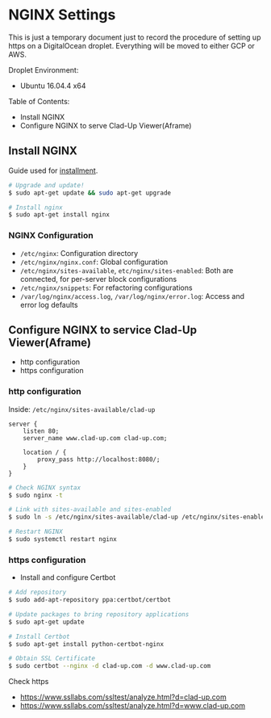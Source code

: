 # NGINX Settings
This is just a temporary document just to record the procedure of setting up https on a DigitalOcean droplet.
Everything will be moved to either GCP or AWS. 

Droplet Environment:
* Ubuntu 16.04.4 x64

Table of Contents:
* Install NGINX
* Configure NGINX to serve Clad-Up Viewer(Aframe)

## Install NGINX
Guide used for [installment](https://www.digitalocean.com/community/tutorials/how-to-install-nginx-on-ubuntu-16-04).
```sh
# Upgrade and update!
$ sudo apt-get update && sudo apt-get upgrade

# Install nginx
$ sudo apt-get install nginx
```

### NGINX Configuration
* `/etc/nginx`: Configuration directory
* `/etc/nginx/nginx.conf`: Global configuration
* `/etc/nginx/sites-available`, `etc/nginx/sites-enabled`: Both are connected, for per-server block configurations
* `/etc/nginx/snippets`: For refactoring configurations
* `/var/log/nginx/access.log`, `/var/log/nginx/error.log`: Access and error log defaults

## Configure NGINX to service Clad-Up Viewer(Aframe)
* http configuration
* https configuration

### http configuration
Inside: `/etc/nginx/sites-available/clad-up`
```nginx
server {
    listen 80;
    server_name www.clad-up.com clad-up.com;

    location / {
        proxy_pass http://localhost:8080/;
    }
}
```

```sh
# Check NGINX syntax
$ sudo nginx -t

# Link with sites-available and sites-enabled
$ sudo ln -s /etc/nginx/sites-available/clad-up /etc/nginx/sites-enabled

# Restart NGINX
$ sudo systemctl restart nginx
```

### https configuration
* Install and configure Certbot
```sh
# Add repository
$ sudo add-apt-repository ppa:certbot/certbot

# Update packages to bring repository applications
$ sudo apt-get update

# Install Certbot
$ sudo apt-get install python-certbot-nginx

# Obtain SSL Certificate
$ sudo certbot --nginx -d clad-up.com -d www.clad-up.com
```

Check https
* https://www.ssllabs.com/ssltest/analyze.html?d=clad-up.com
* https://www.ssllabs.com/ssltest/analyze.html?d=www.clad-up.com


